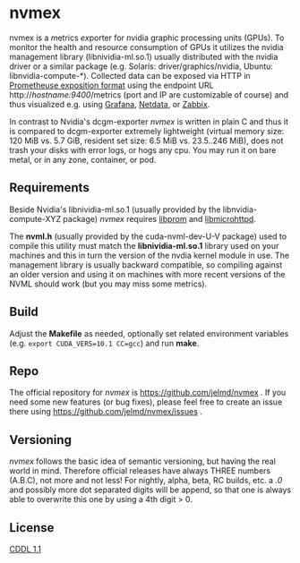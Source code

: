 # nvmex

nvmex is a *m*etrics *ex*porter for *nv*idia graphic processing units (GPUs).
To monitor the health and resource consumption of GPUs it utilizes the nvidia
management library (libnividia-ml.so.1) usually distributed with the nvidia
driver or a similar package (e.g. Solaris: driver/graphics/nvidia,
Ubuntu: libnvidia-compute-\*). Collected data can be exposed via HTTP 
in [Prometheuse exposition format](https://prometheus.io/docs/instrumenting/exposition_formats/)
using the endpoint URL http://_hostname:9400_/metrics (port and IP are
customizable of course) and thus visualized e.g. using [Grafana](https://grafana.com/), [Netdata](https://www.netdata.cloud/), or [Zabbix](https://www.zabbix.com/).

In contrast to Nvidia's dcgm-exporter *nvmex* is written in plain C and thus
it is compared to dcgm-exporter extremely lightweight (virtual memory size:
120 MiB vs. 5.7 GiB, resident set size: 6.5 MiB vs. 23.5..246 MiB),
does not trash your disks with error logs, or hogs any cpu.
You may run it on bare metal, or in any zone, container, or pod.


## Requirements

Beside Nvidia's libnividia-ml.so.1 (usually provided by the libnvidia-compute-XYZ package) *nvmex* requires [libprom](https://github.com/jelmd/libprom) and [libmicrohttpd](https://github.com/Karlson2k/libmicrohttpd).

The **nvml.h** (usually provided by the cuda-nvml-dev-U-V package) used to compile this utility must match the **libnividia-ml.so.1** library used on your machines and this in turn the version of the nvdia kernel module in use. The management library is usually backward compatible, so compiling against an older version and using it on machines with more recent versions of the NVML should work (but you may miss some metrics).


## Build

Adjust the **Makefile** as needed, optionally set related environment variables
(e.g. `export CUDA_VERS=10.1 CC=gcc`) and run **make**.


## Repo

The official repository for *nvmex* is https://github.com/jelmd/nvmex .
If you need some new features (or bug fixes), please feel free to create an
issue there using https://github.com/jelmd/nvmex/issues .


## Versioning

*nvmex* follows the basic idea of semantic versioning, but having the real world
in mind. Therefore official releases have always THREE numbers (A.B.C), not
more and not less! For nightly, alpha, beta, RC builds, etc. a *.0* and
possibly more dot separated digits will be append, so that one is always able
to overwrite this one by using a 4th digit > 0.


## License

[CDDL 1.1](https://spdx.org/licenses/CDDL-1.1.html)
